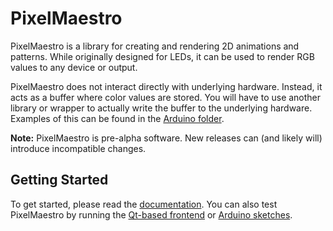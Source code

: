 # PixelMaestro
PixelMaestro is a library for creating and rendering 2D animations and patterns. While originally designed for LEDs, it can be used to render RGB values to any device or output.

PixelMaestro does not interact directly with underlying hardware. Instead, it acts as a buffer where color values are stored. You will have to use another library or wrapper to actually write the buffer to the underlying hardware. Examples of this can be found in the [Arduino folder](arduino).

**Note:** PixelMaestro is pre-alpha software. New releases can (and likely will) introduce incompatible changes.

## Getting Started
To get started, please read the [documentation](docs/README.md). You can also test PixelMaestro by running the [Qt-based frontend](gui/README.md) or [Arduino sketches](arduino).
